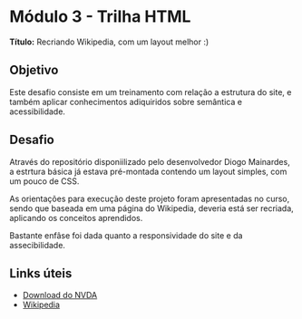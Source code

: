 # Módulo 3 - Trilha HTML

**Título:** Recriando Wikipedia, com um layout melhor :)

## Objetivo
Este desafio consiste em um treinamento com relação a estrutura do site, e também aplicar conhecimentos adiquiridos sobre semântica e acessibilidade.

## Desafio
Através do repositório disponiilizado pelo desenvolvedor Diogo Mainardes, a estrtura básica já estava pré-montada contendo um layout simples, com um pouco de CSS.

As orientações para execução deste projeto foram apresentadas no curso, sendo que baseada em uma página do Wikipedia, deveria está ser recriada, aplicando os conceitos aprendidos.

Bastante enfâse foi dada quanto a responsividade do site e da assecibilidade.

## Links úteis
- [Download do NVDA](https://www.nvaccess.org/download/)
- [Wikipedia](https://pt.wikipedia.org/)


